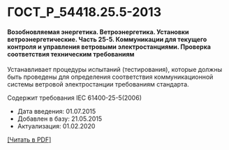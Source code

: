 # ГОСТ_Р_54418.25.5-2013

#### Возобновляемая энергетика. Ветроэнергетика. Установки ветроэнергетические. Часть 25-5. Коммуникации для текущего контроля и управления ветровыми электростанциями. Проверка соответствия техническим требованиям

Устанавливает процедуры испытаний (тестирования), которые должны быть проведены для определения соответствия коммуникационной системы ветровой электростанции требованиям стандарта.

Содержит требования IEC 61400-25-5(2006)

- Дата введения: 01.07.2015
- Добавлен в базу: 21.05.2015
- Актуализация: 01.02.2020

<a onclick="openFileCallback('https://standartgost.ru/g/ГОСТ_Р_54418.25.5-2013.pdf', 'ГОСТ_Р_54418.25.5-2013.pdf');" href="#">[Читать в PDF]</a>